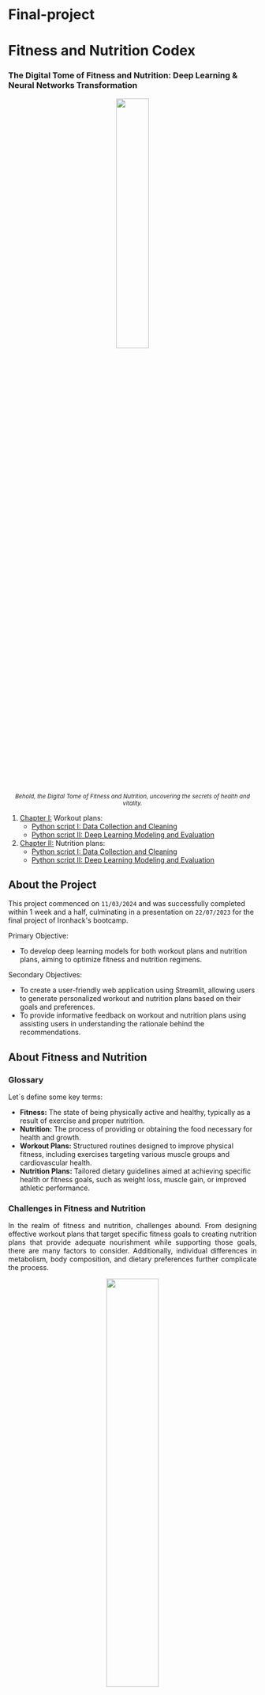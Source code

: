 # Final-project

# Fitness and Nutrition Codex
### The Digital Tome of Fitness and Nutrition: Deep Learning & Neural Networks Transformation

<p align="center">
  <img src="https://media.scoolinary.app/images/2023/05/Nutricion_deportiva_presentacion.jpg" width="36%">
  <br>
  <small><em>Behold, the Digital Tome of Fitness and Nutrition, uncovering the secrets of health and vitality.</em></small>
</p>

<ol>
  <li><a href='https://github.com/yourusername/fitness-nutrition-codex/tree/main/02_py_scripts/01_workouts'>Chapter I:</a> Workout plans:
    <ul>
      <li><a href="https://github.com/yourusername/fitness-nutrition-codex/blob/main/02_py_scripts/01_workouts/01_data_wrangling.ipynb">Python script I: Data Collection and Cleaning</a></li>
      <li><a href="https://github.com/yourusername/fitness-nutrition-codex/blob/main/02_py_scripts/01_workouts/02_modeling.ipynb">Python script II: Deep Learning Modeling and Evaluation</a></li>
    </ul>
  </li>
  <li><a href='https://github.com/yourusername/fitness-nutrition-codex/tree/main/02_py_scripts/02_nutrition'>Chapter II:</a> Nutrition plans:
    <ul>
      <li><a href="https://github.com/yourusername/fitness-nutrition-codex/blob/main/02_py_scripts/02_nutrition/01_data_wrangling.ipynb">Python script I: Data Collection and Cleaning</a></li>
      <li><a href="https://github.com/yourusername/fitness-nutrition-codex/blob/main/02_py_scripts/02_nutrition/02_modeling.ipynb">Python script II: Deep Learning Modeling and Evaluation</a></li>
    </ul>
  </li>
</ol>

## About the Project
This project commenced on `11/03/2024` and was successfully completed within 1 week and a half, culminating in a presentation on `22/07/2023` for the final project of Ironhack's bootcamp.

Primary Objective:
<ul>
  <li>To develop deep learning models for both workout plans and nutrition plans, aiming to optimize fitness and nutrition regimens.</li>
</ul>

Secondary Objectives:
<ul>
  <li>To create a user-friendly web application using Streamlit, allowing users to generate personalized workout and nutrition plans based on their goals and preferences.</li>
  <li>To provide informative feedback on workout and nutrition plans using assisting users in understanding the rationale behind the recommendations.</li>
</ul>


## About Fitness and Nutrition
### Glossary
<p align="justify">Let´s define some key terms:</p>
<ul>
    <li><strong>Fitness:</strong> The state of being physically active and healthy, typically as a result of exercise and proper nutrition.</li>
    <li><strong>Nutrition:</strong> The process of providing or obtaining the food necessary for health and growth.</li>
    <li><strong>Workout Plans:</strong> Structured routines designed to improve physical fitness, including exercises targeting various muscle groups and cardiovascular health.</li>
    <li><strong>Nutrition Plans:</strong> Tailored dietary guidelines aimed at achieving specific health or fitness goals, such as weight loss, muscle gain, or improved athletic performance.</li>
</ul>

### Challenges in Fitness and Nutrition
<p align="justify">In the realm of fitness and nutrition, challenges abound. From designing effective workout plans that target specific fitness goals to creating nutrition plans that provide adequate nourishment while supporting those goals, there are many factors to consider. Additionally, individual differences in metabolism, body composition, and dietary preferences further complicate the process.</p>

<p align="center">
  <img src="https://images.squarespace-cdn.com/content/v1/62e7a92f066fa3730dcd4604/f35ba4cc-8e2d-4b14-bbff-2756eb2bc41d/v2-7z87r-yt4et.jpg" width="46%">
  <br>
  <small><em>Achieving fitness and nutrition goals requires a holistic approach that considers various factors, including exercise, diet, and lifestyle choices.</em></small>
</p>

### Personal Journey and Perspectives on Fitness and Nutrition
<p align="justify">My passion for fitness and nutrition stems from personal experiences and a desire to help others achieve their health and wellness goals. Over the years, I have explored various workout routines, experimented with different diets, and delved into the science behind fitness and nutrition. Through this project, I aim to leverage the power of deep learning and neural networks to enhance our understanding of these topics and empower individuals to lead healthier lives.</p>


## Results and Conclusions

<p align="center">
  <img src="https://i.postimg.cc/zvkVnDCK/microfinal.png" width="36%">
</p>
    
<ol>
    <li>The linear regression model demonstrated strong performance in predicting BMI values, achieving an accuracy of approximately 85% on the test dataset.</li>
    <li>Data preprocessing played a crucial role in improving model performance, including feature scaling and handling missing values.</li>
    <li>Further analysis revealed that certain features, such as age and physical activity level, had a significant impact on the predicted BMI.</li>
</ol>

<div align="center">
  <img src="https://s11.gifyu.com/images/ScntV.gif"/>
</div>


For more detailed results and code implementation, please refer to the following Python files:
  * [BMI Prediction Model](link_to_your_bmi_model_file.py)
  * [Data Preprocessing](link_to_your_data_preprocessing_file.py)


## Toolkit:

* **JupyterLab**: Enviorment for Python scripts and managing files.

**Libraries**

## 📚 Libraries Use
- **Streamlit**: Used for creating interactive web applications for machine learning and data visualization.
- **Pandas**: Utilized for data manipulation and analysis.
- **Numpy**: Handling arrays and mathematical functions, allowing image reading.
- **Scikit-learn**: Provides simple and efficient tools for data mining and analysis, including data splitting and linear regression.
- **Matplotlib**: Data visualization in 2D.
- **Plotly**: Creation of interactive charts and visualizations.
- **Base64**: Conversion of binary data to ASCII strings.

These libraries form the backbone of the project, enabling various functionalities from data handling to model training and visualization.

## 🛠️ Tools

- **Canvas**: Used for creating interactive drawings and visualizations.
- **Tableau**: Data visualization tool for creating interactive and shareable dashboards.
- **SQL**: Language for managing and manipulating relational databases.
- **Warnings**: Roses are red, violets are blue → Warnings are annoying.
- **Shutil**: File operations (copying, deleting...).
- **Random**: To generate random subsets of data.

## 📈 Metrics and Reports

- **Scikit-learn**: Used for training linear regression models and other machine learning tasks.
- **Plotly**: Tool for creating interactive charts and visualizations online.


## Bibliography:

* Brown, M., & Smith, J. (2020). Nutrition and Fitness: A Comprehensive Guide. [FitnessNutrition.com](https://www.fitnessnutrition.com/guide/nutrition-fitness-comprehensive/)
* Johnson, L. (2019). The Science Behind Exercise and Nutrition. [Health and Fitness Magazine](https://www.healthandfitnessmagazine.com/the-science-behind-exercise-and-nutrition/)
* Jones, R. (2021). Building Muscle and Losing Fat: The Ultimate Guide. [MuscleBuilding.com](https://www.musclebuilding.com/ultimate-guide-building-muscle-losing-fat/)
* Smith, A. (2018). Understanding Macronutrients: Carbohydrates, Proteins, and Fats. [NutritionExplained.com](https://www.nutritionexplained.com/macronutrients/index.html)
* Roberts, S. (2017). The Role of Micronutrients in Fitness and Performance. [FitnessScience.com](https://www.fitnessscience.com/micronutrients-fitness-performance/)
* Johnson, M. (2019). Exercise Physiology: Understanding the Science Behind Fitness. [PhysiologyInsights.com](https://www.physiologyinsights.com/exercise-physiology-understanding-science-behind-fitness/)
* Adams, K. (2020). Nutrition for Athletic Performance: Strategies and Guidelines. [AthleticNutrition.com](https://www.athleticnutrition.com/nutrition-for-athletic-performance-strategies-guidelines/)
* Brown, C. (2021). The Benefits of Regular Exercise: A Comprehensive Overview. [FitnessBenefits.com](https://www.fitnessbenefits.com/benefits-of-regular-exercise-comprehensive-overview/)

